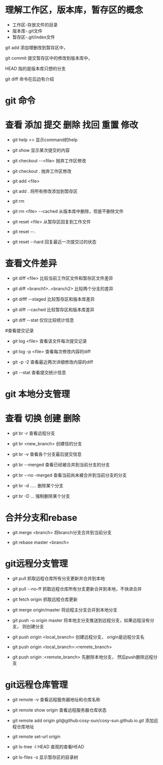 ﻿---
layout: post
---

# 理解工作区，版本库，暂存区的概念
 
- 工作区-存放文件的目录
- 版本库-.git文件
- 暂存区-.git/index文件

git add 添加增删改到暂存区中，

git commit 提交暂存区中的修改到版本库中，

HEAD 指的是版本库只想的分支

git diff 命令在后边有介绍


# git 命令

# 查看 添加 提交 删除 找回 重置 修改
- git help <> 显示command的help

- git show 显示某次提交的内容

- git checkout --\<file> 抛弃工作区修改

- git checkout .   抛弃工作区修改

- git add \<file> 

- git add .  将所有修改添加到暂存区

- git rm

- git rm \<file> --cached 从版本库中删除，但是不删除文件

- git reset \<file> 从暂存区回复到工作文件

- git reset --. 

- git reset --hard 回复最近一次提交过的状态

# 查看文件差异

- git diff \<file> 比较当前工作区文件和暂存区文件差异

- git diff \<branch1>..\<branch2> 比较两个分支的差异

- git difff --staged 比较暂存区和版本库差异

- git diff --cached 比较暂存区和版本库差异

- git diff --stat 仅仅比较统计信息

#查看提交记录

- git log \<file> 查看该文件每次提交记录

- git log -p \<file> 查看每次修改内容的diff

- git -p -2 查看最近两次详细修改内容的diff

- git --stat 查看提交统计信息

# git 本地分支管理

# 查看 切换 创建 删除

- git br -r 查看远程分支

- git br \<new_branch> 创建信的分支

- git br -v 查看各个分支最后提交信息

- git br --merged 查看已经被合并到当前分支的分支

- git br --no -merged 查看当前尚未被合并到当前分支的分支

- git br -d ..... 删除某个分支

- git br -D ... 强制删除某个分支

# 合并分支和rebase

- git merge \<branch>  将branch分支合并到当前分支

- git rebase master \<branch>

# git远程分支管理

- git  pull  抓取远程仓库所有分支更新并合并到本地

- git pull --no-ff 抓取远程仓库所有分支更新合并到本地，不快进合并

- git fetch origin 抓取远程仓库更新

- git merge origin/master  将远程主分支合并到本地分支

- git push -u origin master 将本地主分支推送到远程分支，如果远程没有分支， 则创建分支

- git push origin \<local_branch> 创建远程分支， origin是远程分支名

- git push origin <local_branch>:\<remete_branch> 

- git push origin :\<remote_branch> 先删除本地分支， 然后push删除远程分支

# git远程仓库管理

- git remote -v 查看远程服务器地址和仓库名称

- git remote show origin 查看远程服务器仓库状态

- git remote add origin git@github:cosy-sun/cosy-sun.github.io.git  添加远程仓库地址

- git remote set-url origin 


- git ls-tree -l HEAD 直观的查看HEAD

- git ls-files -s 显示暂存区的目录树

